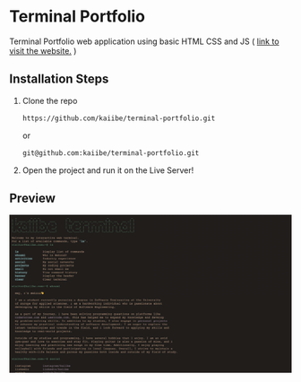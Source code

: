 # Terminal Portfolio

<p>Terminal Portfolio web application using basic HTML CSS and JS ( <a href="https://kaiibe.github.io/terminal-portfolio/">link to visit the website.</a> )</p>

## Installation Steps

1. Clone the repo
   ```sh
   https://github.com/kaiibe/terminal-portfolio.git
   ```
   or
   ```sh
   git@github.com:kaiibe/terminal-portfolio.git
   ```
3. Open the project and run it on the Live Server!

## Preview

<p align="center">
<img src="/assets/terminal-preview.png"/> 
</p>
